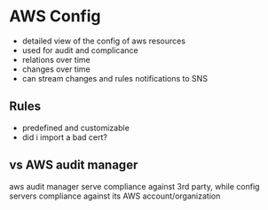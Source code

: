 # AWS Config
- detailed view of the config of aws resources
- used for audit and complicance
- relations over time
- changes over time
- can stream changes and rules notifications to SNS

## Rules
- predefined and customizable
- did i import a bad cert?

## vs AWS audit manager
aws audit manager serve compliance against 3rd party, while config servers compliance against its AWS account/organization